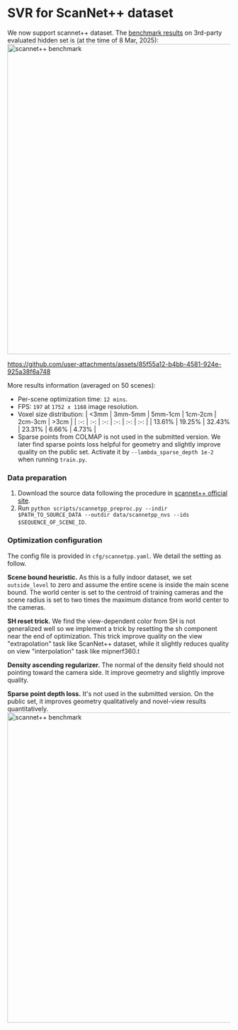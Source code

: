 # SVR for ScanNet++ dataset

We now support scannet++ dataset. The [benchmark results](https://kaldir.vc.in.tum.de/scannetpp/benchmark/nvs) on 3rd-party evaluated hidden set is (at the time of 8 Mar, 2025):
<img width="700" alt="scannet++ benchmark" src="https://github.com/user-attachments/assets/3ef905e9-bc86-4d31-87bb-33b9a8bad56c" />

https://github.com/user-attachments/assets/85f55a12-b4bb-4581-924e-925a38f6a748

More results information (averaged on 50 scenes):
- Per-scene optimization time: `12 mins`.
- FPS: `197` at `1752 x 1168` image resolution.
- Voxel size distribution:
    | <3mm | 3mm-5mm | 5mm-1cm | 1cm-2cm | 2cm-3cm | >3cm | 
    | :-: | :-: | :-: | :-: | :-: | :-: |
    | 13.61% | 19.25% | 32.43% | 23.31% | 6.66% | 4.73% |
- Sparse points from COLMAP is not used in the submitted version. We later find sparse points loss helpful for geometry and slightly improve quality on the public set. Activate it by `--lambda_sparse_depth 1e-2` when running `train.py`.

### Data preparation
1. Download the source data following the procedure in [scannet++ official site](https://kaldir.vc.in.tum.de/scannetpp/).
2. Run `python scripts/scannetpp_preproc.py --indir $PATH_TO_SOURCE_DATA --outdir data/scannetpp_nvs --ids $SEQUENCE_OF_SCENE_ID`.

### Optimization configuration
The config file is provided in `cfg/scannetpp.yaml`. We detail the setting as follow.

**Scene bound heuristic.**
As this is a fully indoor dataset, we set `outside_level` to zero and assume the entire scene is inside the main scene bound. The world center is set to the centroid of training cameras and the scene radius is set to two times the maximum distance from world center to the cameras.

**SH reset trick.**
We find the view-dependent color from SH is not generalized well so we implement a trick by resetting the sh component near the end of optimization. This trick improve quality on the view "extrapolation" task like ScanNet++ dataset, while it slightly reduces quality on view "interpolation" task like mipnerf360.t

**Density ascending regularizer.**
The normal of the density field should not pointing toward the camera side. It improve geometry and slightly improve quality.

**Sparse point depth loss.**
It's not used in the submitted version. On the public set, it improves geometry qualitatively and novel-view results quantitatively.
<img width="700" alt="scannet++ benchmark" src="https://github.com/user-attachments/assets/33b9f955-425d-490f-8e9e-0183957522f6" />
